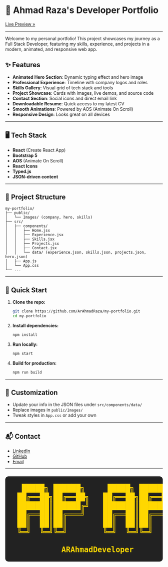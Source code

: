 # 🚀 Ahmad Raza's Developer Portfolio

[Live Preview »](https://myportfoliowithreact.netlify.app/)

---

Welcome to my personal portfolio! This project showcases my journey as a Full Stack Developer, featuring my skills, experience, and projects in a modern, animated, and responsive web app.

## ✨ Features

- **Animated Hero Section**: Dynamic typing effect and hero image
- **Professional Experience**: Timeline with company logos and roles
- **Skills Gallery**: Visual grid of tech stack and tools
- **Project Showcase**: Cards with images, live demos, and source code
- **Contact Section**: Social icons and direct email link
- **Downloadable Resume**: Quick access to my latest CV
- **Smooth Animations**: Powered by AOS (Animate On Scroll)
- **Responsive Design**: Looks great on all devices

---

## 🖥️ Tech Stack

- **React** (Create React App)
- **Bootstrap 5**
- **AOS** (Animate On Scroll)
- **React Icons**
- **Typed.js**
- **JSON-driven content**

---

## 📂 Project Structure

```
my-portfolio/
├── public/
│   └── Images/ (company, hero, skills)
├── src/
│   ├── components/
│   │   ├── Home.jsx
│   │   ├── Experience.jsx
│   │   ├── Skills.jsx
│   │   ├── Projects.jsx
│   │   ├── Contact.jsx
│   │   └── data/ (experience.json, skills.json, projects.json, hero.json)
│   ├── App.js
│   └── App.css
└── ...
```

---

## 🚦 Quick Start

1. **Clone the repo:**
   ```bash
   git clone https://github.com/ArAhmadRaza/my-portfolio.git
   cd my-portfolio
   ```
2. **Install dependencies:**
   ```bash
   npm install
   ```
3. **Run locally:**
   ```bash
   npm start
   ```
4. **Build for production:**
   ```bash
   npm run build
   ```

---

## 🧩 Customization

- Update your info in the JSON files under `src/components/data/`
- Replace images in `public/Images/`
- Tweak styles in `App.css` or add your own

---

## 📬 Contact

- [LinkedIn](https://www.linkedin.com/in/ARAhmadDeveloper/)
- [GitHub](https://github.com/ARAhmadDeveloper)
- [Email](mailto:ARAhmadDeveloper@gmail.com)

---



<div align="center">

<pre style="font-size:1.5rem; color:#FFD700; background:#222; border-radius:10px; padding:1em;">
  █████╗ ██████╗     █████╗ ██████╗      ██████╗  █████╗ 
 ██╔══██╗██╔══██╗   ██╔══██╗██╔══██╗    ██╔════╝ ██╔══██╗
 ███████║██████╔╝   ███████║██████╔╝    ██║  ███╗███████║
 ██╔══██║██╔═══╝    ██╔══██║██╔═══╝     ██║   ██║██╔══██║
 ██║  ██║██║        ██║  ██║██║         ╚██████╔╝██║  ██║
 ╚═╝  ╚═╝╚═╝        ╚═╝  ╚═╝╚═╝          ╚═════╝ ╚═╝  ╚═╝

      <b>ARAhmadDeveloper</b>
</pre>

</div>
